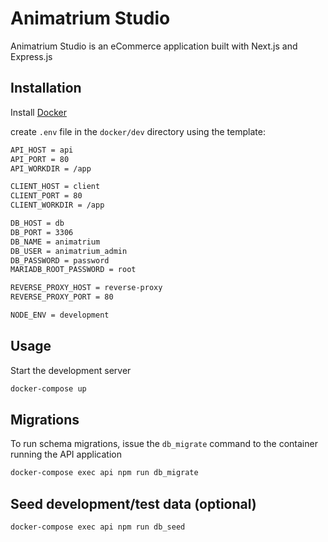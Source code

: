 # Animatrium Studio

Animatrium Studio is an eCommerce application built with Next.js and Express.js

## Installation

Install [Docker](https://www.docker.com/get-started/)

create `.env` file in the `docker/dev` directory using the template:

```bash
API_HOST = api
API_PORT = 80
API_WORKDIR = /app

CLIENT_HOST = client
CLIENT_PORT = 80
CLIENT_WORKDIR = /app

DB_HOST = db
DB_PORT = 3306
DB_NAME = animatrium
DB_USER = animatrium_admin
DB_PASSWORD = password
MARIADB_ROOT_PASSWORD = root

REVERSE_PROXY_HOST = reverse-proxy
REVERSE_PROXY_PORT = 80

NODE_ENV = development
```
## Usage

Start the development server

```bash
docker-compose up
```

## Migrations

To run schema migrations, issue the `db_migrate` command to the container running the API application

```bash
docker-compose exec api npm run db_migrate
```

## Seed development/test data (optional) 

```bash
docker-compose exec api npm run db_seed
```
